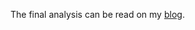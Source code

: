 The final analysis can be read on my [blog](https://aikai.substack.com/p/wie-abhangig-ist-deutschland-von).
